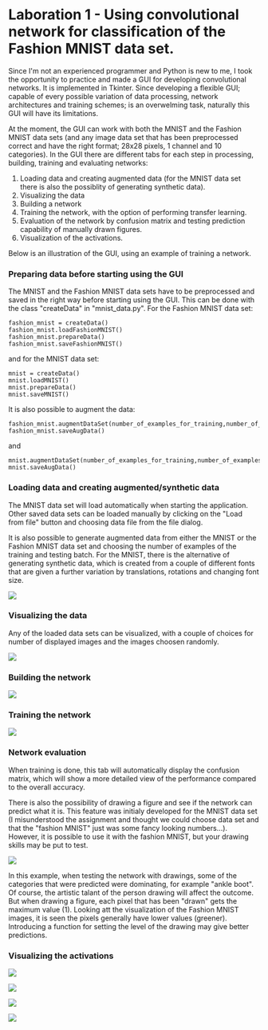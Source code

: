 # Laboration 1 - Using convolutional network for classification of the Fashion MNIST data set.

Since I'm not an experienced programmer and Python is new to me, I took the opportunity to practice and made a GUI for developing convolutional networks. It is implemented in Tkinter. Since developing a flexible GUI; capable of every possible variation of data processing, network architectures and training schemes; is an overwelming task, naturally this GUI will have its limitations.

At the moment, the GUI can work with both the MNIST and the Fashion MNIST data sets (and any image data set that has been preprocessed correct and have the right format; 28x28 pixels, 1 channel and 10 categories). In the GUI there are different tabs for each step in processing, building, training and evaluating networks:

  1. Loading data and creating augmented data (for the MNIST data set there is also the possiblity of generating synthetic data).
  2. Visualizing the data
  3. Building a network
  4. Training the network, with the option of performing transfer learning.
  5. Evaluation of the network by confusion matrix and testing prediction capability of manually drawn figures.
  6. Visualization of the activations.

Below is an illustration of the GUI, using an example of training a network.

### Preparing data before starting using the GUI

The MNIST and the Fashion MNIST data sets have to be preprocessed and saved in the right way before starting using the GUI. This can be done with the class "createData" in "mnist_data.py". For the Fashion MNIST data set:

  ```
  fashion_mnist = createData()
  fashion_mnist.loadFashionMNIST()
  fashion_mnist.prepareData()
  fashion_mnist.saveFashionMNIST()
  ```
 
and for the MNIST data set:

  ```
  mnist = createData()
  mnist.loadMNIST()
  mnist.prepareData()
  mnist.saveMNIST()
  ```
  
It is also possible to augment the data:

  ```
  fashion_mnist.augmentDataSet(number_of_examples_for_training,number_of_examples_for_testing)
  fashion_mnist.saveAugData()
  ```
  
and

  ```
  mnist.augmentDataSet(number_of_examples_for_training,number_of_examples_for_testing)
  mnist.saveAugData()
  ```
  
### Loading data and creating augmented/synthetic data

The MNIST data set will load automatically when starting the application. Other saved data sets can be loaded manually by clicking on the "Load from file" button and choosing data file from the file dialog.

It is also possible to generate augmented data from either the MNIST or the Fashion MNIST data set and choosing the number of examples of the training and testing batch. For the MNIST, there is the alternative of generating synthetic data, which is created from a couple of different fonts that are given a further variation by translations, rotations and changing font size.

![](https://github.com/Svanteberg/DeepLearningCourse_UMU/blob/master/Lab1/Images/Data_management.png)


### Visualizing the data

Any of the loaded data sets can be visualized, with a couple of choices for number of displayed images and the images choosen randomly.

![](https://github.com/Svanteberg/DeepLearningCourse_UMU/blob/master/Lab1/Images/Data_visualization.png)


### Building the network

![](https://github.com/Svanteberg/DeepLearningCourse_UMU/blob/master/Lab1/Images/Network_model.png)


### Training the network

![](https://github.com/Svanteberg/DeepLearningCourse_UMU/blob/master/Lab1/Images/Training.png)


### Network evaluation

When training is done, this tab will automatically display the confusion matrix, which will show a more detailed view of the performance compared to the overall accuracy.

There is also the possibility of drawing a figure and see if the network can predict what it is. This feature was initialy developed for the MNIST data set (I misunderstood the assignment and thought we could choose data set and that the "fashion MNIST" just was some fancy looking numbers...). However, it is possible to use it with the fashion MNIST, but your drawing skills may be put to test.

![](https://github.com/Svanteberg/DeepLearningCourse_UMU/blob/master/Lab1/Images/Results.png)

In this example, when testing the network with drawings, some of the categories that were predicted were dominating, for example "ankle boot". Of course, the artistic talant of the person drawing will affect the outcome. But when drawing a figure, each pixel that has been "drawn" gets the maximum value (1). Looking att the visualization of the Fashion MNIST images, it is seen the pixels generally have lower values (greener). Introducing a function for setting the level of the drawing may give better predictions.

### Visualizing the activations

![](https://github.com/Svanteberg/DeepLearningCourse_UMU/blob/master/Lab1/Images/Activation_0.png)

![](https://github.com/Svanteberg/DeepLearningCourse_UMU/blob/master/Lab1/Images/Activation_1.png)

![](https://github.com/Svanteberg/DeepLearningCourse_UMU/blob/master/Lab1/Images/Activation_2.png)

![](https://github.com/Svanteberg/DeepLearningCourse_UMU/blob/master/Lab1/Images/Activation_3.png)
